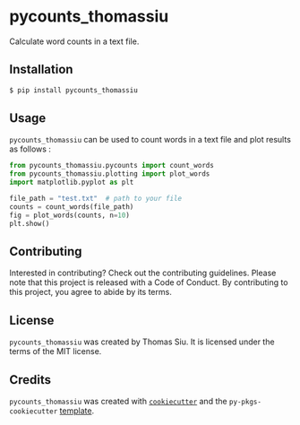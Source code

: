 # pycounts_thomassiu

Calculate word counts in a text file.

## Installation

```bash
$ pip install pycounts_thomassiu
```

## Usage

`pycounts_thomassiu` can be used to count words in a text file and plot results
as follows :

```python
from pycounts_thomassiu.pycounts import count_words
from pycounts_thomassiu.plotting import plot_words
import matplotlib.pyplot as plt

file_path = "test.txt"  # path to your file
counts = count_words(file_path)
fig = plot_words(counts, n=10)
plt.show()
```

## Contributing

Interested in contributing? Check out the contributing guidelines. Please note that this project is released with a Code of Conduct. By contributing to this project, you agree to abide by its terms.

## License

`pycounts_thomassiu` was created by Thomas Siu. It is licensed under the terms of the MIT license.

## Credits

`pycounts_thomassiu` was created with [`cookiecutter`](https://cookiecutter.readthedocs.io/en/latest/) and the `py-pkgs-cookiecutter` [template](https://github.com/py-pkgs/py-pkgs-cookiecutter).
